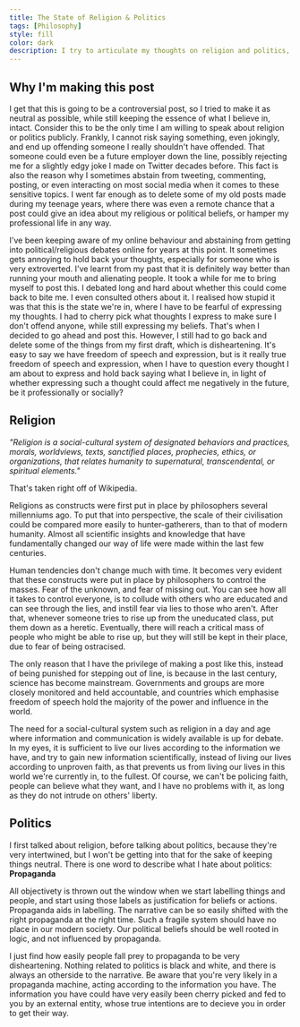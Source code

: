 ```yaml
---
title: The State of Religion & Politics 
tags: [Philosophy]
style: fill
color: dark
description: I try to articulate my thoughts on religion and politics, and why I shy away from being vocal about it.
---
```


## Why I'm making this post

I get that this is going to be a controversial post, so I tried to make it as neutral as possible, while still keeping the essence of what I believe in, intact. Consider this to be the only time I am willing to speak about religion or politics publicly. Frankly, I cannot risk saying something, even jokingly, and end up offending someone I really shouldn't have offended. That someone could even be a future employer down the line, possibly rejecting me for a slightly edgy joke I made on Twitter decades before. This fact is also the reason why I sometimes abstain from tweeting, commenting, posting, or even interacting on most social media when it comes to these sensitive topics. I went far enough as to delete some of my old posts made during my teenage years, where there was even a remote chance that a post could give an idea about my religious or political beliefs, or hamper my professional life in any way.

I've been keeping aware of my online behaviour and abstaining from getting into political/religious debates online for years at this point. It sometimes gets annoying to hold back your thoughts, especially for someone who is very extroverted. I've learnt from my past that it is definitely way better than running your mouth and alienating people. It took a while for me to bring myself to post this. I debated long and hard about whether this could come back to bite me. I even consulted others about it. I realised how stupid it was that this is the state we're in, where I have to be fearful of expressing my thoughts. I had to cherry pick what thoughts I express to make sure I don't offend anyone, while still expressing my beliefs. That's when I decided to go ahead and post this. However, I still had to go back and delete some of the things from my first draft, which is disheartening. It's easy to say we have freedom of speech and expression, but is it really true freedom of speech and expression, when I have to question every thought I am about to express and hold back saying what I believe in, in light of whether expressing such a thought could affect me negatively in the future, be it professionally or socially?

## Religion

*"Religion is a social-cultural system of designated behaviors and practices, morals, worldviews, texts, sanctified places, prophecies, ethics, or organizations, that relates humanity to supernatural, transcendental, or spiritual elements."*

That's taken right off of Wikipedia. 

Religions as constructs were first put in place by philosophers several millenniums ago. To put that into perspective, the scale of their civilisation could be compared more easily to hunter-gatherers, than to that of modern humanity. Almost all scientific insights and knowledge that have fundamentally changed our way of life were made within the last few centuries.

Human tendencies don't change much with time. It becomes very evident that these constructs were put in place by philosophers to control the masses. Fear of the unknown, and fear of missing out. You can see how all it takes to control everyone, is to collude with others who are educated and can see through the lies, and instill fear via lies to those who aren't. After that, whenever someone tries to rise up from the uneducated class, put them down as a heretic. Eventually, there will reach a critical mass of people who might be able to rise up, but they will still be kept in their place, due to fear of being ostracised.

The only reason that I have the privilege of making a post like this, instead of being punished for stepping out of line, is because in the last century, science has become mainstream. Governments and groups are more closely monitored and held accountable, and countries which emphasise freedom of speech hold the majority of the power and influence in the world.

The need for a social-cultural system such as religion in a day and age where information and communication is widely available is up for debate. In my eyes, it is sufficient to live our lives according to the information we have, and try to gain new information scientifically, instead of living our lives according to unproven faith, as that prevents us from living our lives in this world we're currently in, to the fullest. Of course, we can't be policing faith, people can believe what they want, and I have no problems with it, as long as they do not intrude on others' liberty.

## Politics

I first talked about religion, before talking about politics, because they're very intertwined, but I won't be getting into that for the sake of keeping things neutral. There is one word to describe what I hate about politics: **Propaganda**

All objectivety is thrown out the window when we start labelling things and people, and start using those labels as justification for beliefs or actions. Propaganda aids in labelling. The narrative can be so easily shifted with the right propaganda at the right time. Such a fragile system should have no place in our modern society. Our political beliefs should be well rooted in logic, and not influenced by propaganda.

I just find how easily people fall prey to propaganda to be very disheartening. Nothing related to politics is black and white, and there is always an otherside to the narrative. Be aware that you're very likely in a propaganda machine, acting according to the information you have. The information you have could have very easily been cherry picked and fed to you by an external entity, whose true intentions are to decieve you in order to get their way.
 